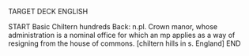 TARGET DECK
ENGLISH

START
Basic
Chiltern hundreds
Back: n.pl. Crown manor, whose administration is a nominal office for which an mp applies as a way of resigning from the house of commons. [chiltern hills in s. England]
END
